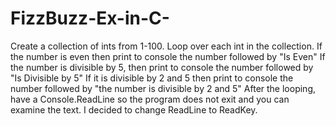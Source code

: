 # FizzBuzz-Ex-in-C-
Create a collection of ints from 1-100.
Loop over each int in the collection. If the number is even then print to console the number followed by "Is Even"
If the number is divisible by 5, then print to console the number followed by "Is Divisible by 5"
If it is divisible by 2 and 5 then print to console the number followed by "the number is divisible by 2 and 5"
After the looping, have a Console.ReadLine so the program does not exit and you can examine the text. 
I decided to change ReadLine to ReadKey.
